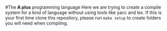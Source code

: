 #The **A plus** programming language
Here we are trying to create a compile system for a kind of language without using tools like yacc and lex.
If this is your first time clone this repository, please run `make setup` to create folders you will need when compiling.

